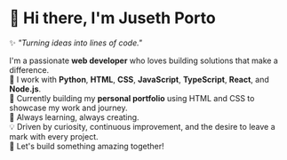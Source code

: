 # 👋 Hi there, I'm Juseth Porto

✨ *"Turning ideas into lines of code."*

I'm a passionate **web developer** who loves building solutions that make a difference.  
🧠 I work with **Python**, **HTML**, **CSS**, **JavaScript**, **TypeScript**, **React**, and **Node.js**.  
🚧 Currently building my **personal portfolio** using HTML and CSS to showcase my work and journey.  
🌱 Always learning, always creating.  
💡 Driven by curiosity, continuous improvement, and the desire to leave a mark with every project.  
🚀 Let's build something amazing together!

<!-- GitHub stats or badges can go below if you want -->

<!--
📈 GitHub Stats:
![Juseth's GitHub stats](https://github-readme-stats.vercel.app/api?username=juseth-porto&show_icons=true&theme=radical)
-->
